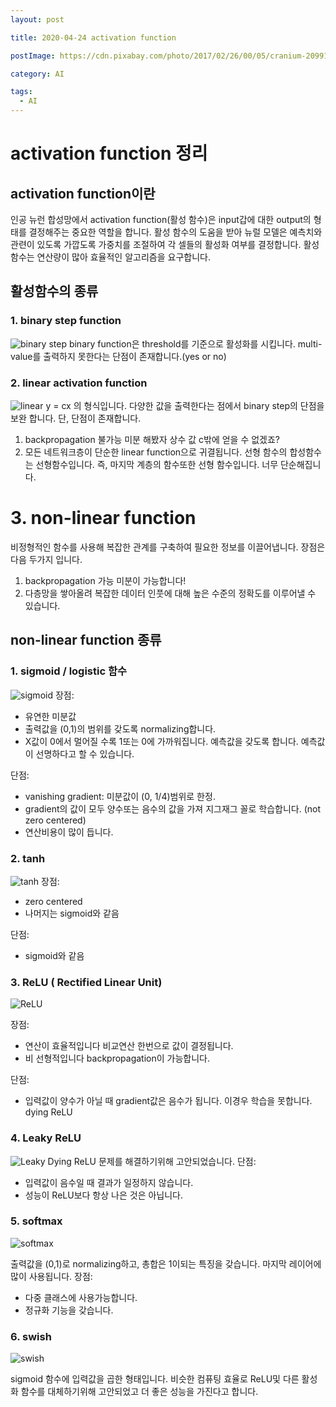 ```yaml
---
layout: post

title: 2020-04-24 activation function

postImage: https://cdn.pixabay.com/photo/2017/02/26/00/05/cranium-2099128_1280.png

category: AI

tags:
  - AI
---
```


# activation function 정리

## activation function이란

인공 뉴런 합성망에서 activation function(활성 함수)은 input갑에 대한 output의 형태를 결정해주는 중요한 역할을 합니다.
활성 함수의 도움을 받아 뉴럴 모델은 예측치와 관련이 있도록 가깝도록 가중치를 조절하여 각 셀들의 활성화 여부를 결정합니다.
활성 함수는 연산량이 많아 효율적인 알고리즘을 요구합니다.

## 활성함수의 종류

### 1. binary step function

![binary step](https://missinglink.ai/wp-content/uploads/2018/11/binarystepfunction.png)
binary function은 threshold를 기준으로 활성화를 시킵니다.
multi-value를 출력하지 못한다는 단점이 존재합니다.(yes or no)

### 2. linear activation function

![linear](https://missinglink.ai/wp-content/uploads/2018/11/graphsright.png)
y = cx 의 형식입니다.
다양한 값을 출력한다는 점에서 binary step의 단점을 보완 합니다.
단, 단점이 존재합니다.

1. backpropagation 불가능
   미분 해봤자 상수 값 c밖에 얻을 수 없겠죠?
2. 모든 네트워크층이 단순한 linear function으로 귀결됩니다.
   선형 함수의 합성함수는 선형함수입니다. 즉, 마지막 계층의 함수또한 선형 함수입니다. 너무 단순해집니다.

# 3. non-linear function

비정형적인 함수를 사용해 복잡한 관계를 구축하여 필요한 정보를 이끌어냅니다.
장점은 다음 두가지 입니다.

1. backpropagation 가능
   미분이 가능합니다!
2. 다층망을 쌓아올려 복잡한 데이터 인풋에 대해 높은 수준의 정확도를 이루어낼 수 있습니다.

## non-linear function 종류

### 1. sigmoid / logistic 함수

![sigmoid](https://missinglink.ai/wp-content/uploads/2018/11/sigmoidlogisticgraph.png)
장점:

- 유연한 미분값
- 출력값을 (0,1)의 범위를 갖도록 normalizing합니다.
- X값이 0에서 멀어질 수록 1또는 0에 가까워집니다. 예측값을 갖도록 합니다. 예측값이 선명하다고 할 수 있습니다.

단점:

- vanishing gradient: 미분값이 (0, 1/4)범위로 한정.
- gradient의 값이 모두 양수또는 음수의 값을 가져 지그재그 꼴로 학습합니다. (not zero centered)
- 연산비용이 많이 듭니다.

### 2. tanh

![tanh](https://missinglink.ai/wp-content/uploads/2018/11/tanhhyperbolic.png)
장점:

- zero centered
- 나머지는 sigmoid와 같음

단점:

- sigmoid와 같음

### 3. ReLU ( Rectified Linear Unit)

![ReLU](https://missinglink.ai/wp-content/uploads/2018/11/relu.png)

장점:

- 연산이 효율적입니다
  비교연산 한번으로 값이 결정됩니다.
- 비 선형적입니다
  backpropagation이 가능합니다.

단점:

- 입력값이 양수가 아닐 때 gradient값은 음수가 됩니다. 이경우 학습을 못합니다. dying ReLU

### 4. Leaky ReLU

![Leaky](https://missinglink.ai/wp-content/uploads/2018/11/leakyrelu.png)
Dying ReLU 문제를 해결하기위해 고안되었습니다.
단점:

- 입력값이 음수일 때 결과가 일정하지 않습니다.
- 성능이 ReLU보다 항상 나은 것은 아닙니다.

### 5. softmax

![softmax](https://missinglink.ai/wp-content/uploads/2018/11/softmax.png)

출력값을 (0,1)로 normalizing하고, 총합은 1이되는 특징을 갖습니다.
마지막 레이어에 많이 사용됩니다.
장점:

- 다중 클래스에 사용가능합니다.
- 정규화 기능을 갖습니다.

### 6. swish

![swish](https://missinglink.ai/wp-content/uploads/2018/11/swish.png)

sigmoid 함수에 입력값을 곱한 형태입니다.
비슷한 컴퓨팅 효율로 ReLU및 다른 활성화 함수를 대체하기위해 고안되었고 더 좋은 성능을 가진다고 합니다.
